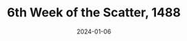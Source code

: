 ---
title: 6th Week of the Scatter, 1488
layout: recap
weight: 7
date: 2024-01-06
recap: During the 6th week of the Scatter, a magical tavern known as The Bearded Banshee appeared in Boulderton. Local residents and adventurers gathered within the tavern as the news of the Empyrean Conjunction drew in patrons. Visitors were welcomed with food, drink, games, and a mysterious constellation board. During the festivities, patrons were able to partake in Displacer Draught, a glowing green concoction that allowed the granted extra information and abilities to those who drank it. Using the constellation board allowed Benzihk, Ieyasu, Ephram, Xurd, and Keuyar to be chosen as paragons for the upcoming season until the next conjunction is completed. Benzihk grants Cover 1x per event or Search Harvesting 1x per event, Ephram grants Rune of Protection or 5 additional points of temporary armor, Ieyasu grants 5 basic build healing potions or 1x per event Stealth, Keuyar grants 5 additional body points but the player must wear visible scars or 1x diplomacy vs monsters, and Xurd causes the loss of 1 leaf resource or downtime or the character starts with the hexed condition.

---
